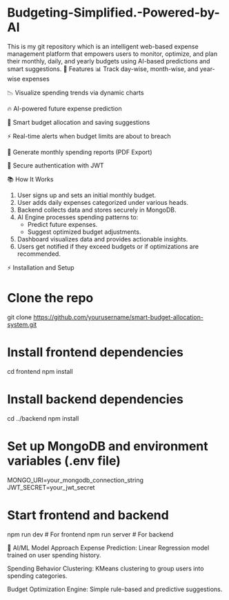 # Budgeting-Simplified.-Powered-by-AI
This is my git repository which is an intelligent web-based expense management platform that empowers users to monitor, optimize, and plan their monthly, daily, and yearly budgets using AI-based predictions and smart suggestions.
🚀 Features
📊 Track day-wise, month-wise, and year-wise expenses

📉 Visualize spending trends via dynamic charts

🔥 AI-powered future expense prediction

🎯 Smart budget allocation and saving suggestions

⚡ Real-time alerts when budget limits are about to breach

📑 Generate monthly spending reports (PDF Export)

🔐 Secure authentication with JWT

📚 How It Works
1. User signs up and sets an initial monthly budget.
2. User adds daily expenses categorized under various heads.
3. Backend collects data and stores securely in MongoDB.
4. AI Engine processes spending patterns to:
   - Predict future expenses.
   - Suggest optimized budget adjustments.
5. Dashboard visualizes data and provides actionable insights.
6. Users get notified if they exceed budgets or if optimizations are recommended.


⚡ Installation and Setup
# Clone the repo
git clone https://github.com/yourusername/smart-budget-allocation-system.git

# Install frontend dependencies
cd frontend
npm install

# Install backend dependencies
cd ../backend
npm install

# Set up MongoDB and environment variables (.env file)
MONGO_URI=your_mongodb_connection_string
JWT_SECRET=your_jwt_secret

# Start frontend and backend
npm run dev  # For frontend
npm run server  # For backend


🎯 AI/ML Model Approach
Expense Prediction: Linear Regression model trained on user spending history.

Spending Behavior Clustering: KMeans clustering to group users into spending categories.

Budget Optimization Engine: Simple rule-based and predictive suggestions.




